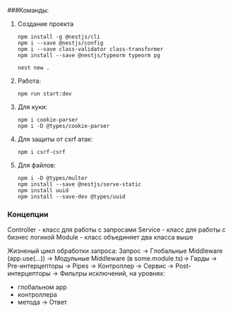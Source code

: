 ###Команды:

1) Создание проекта
    ```
    npm install -g @nestjs/cli
    npm i --save @nestjs/config
    npm i --save class-validator class-transformer
    npm install --save @nestjs/typeorm typeorm pg

    nest new .
    ```

2) Работа:
    ```
    npm run start:dev
    ```

3) Для куки:
    ```
    npm i cookie-parser
    npm i -D @types/cookie-parser
    ```

4) Для защиты от csrf атак:
    ```
    npm i csrf-csrf
    ```

5) Для файлов:
    ```
    npm i -D @types/multer
    npm install --save @nestjs/serve-static
    npm install uuid
    npm install --save-dev @types/uuid
    ```

### Концепции

Controller - класс для работы с запросами 
Service - класс для работы с бизнес логикой
Module - класс объединяет два класса выше

Жизненый цикл обработки запроса:
Запрос → 
Глобальные Middleware (app.use(...)) → 
Модульные Middleware (в some.module.ts)→ 
Гарды → 
Pre-интерцепторы → 
Pipes → 
Контроллер → 
Сервис → 
Post-интерцепторы → 
Фильтры исключений, на уровнях: 
- глобальном app
- контроллера
- метода
→ 
Ответ